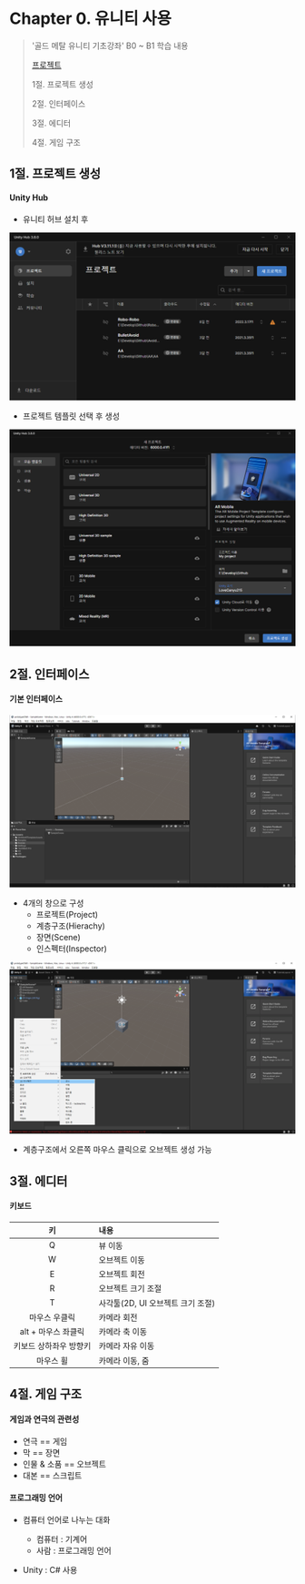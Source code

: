 # Chapter 0. 유니티 사용

> '골드 메탈 유니티 기초강좌' B0 ~ B1 학습 내용
>
> [프로젝트](https://github.com/BangYunseo/)
> 
> 1절. 프로젝트 생성
>
> 2절. 인터페이스
>
> 3절. 에디터
>
> 4절. 게임 구조



## 1절. 프로젝트 생성

#### Unity Hub

- 유니티 허브 설치 후

![ch00-01-UnityHub](https://github.com/BangYunseo/TIL/blob/main/GameEngine/Unity/Image/ch00/ch00-01-UnityHub.PNG)

- 프로젝트 템플릿 선택 후 생성

![ch00-02-myProject](https://github.com/BangYunseo/TIL/blob/main/GameEngine/Unity/Image/ch00/ch00-02-myProject.PNG)

## 2절. 인터페이스 

#### 기본 인터페이스

![ch00-03-projectInterface](https://github.com/BangYunseo/TIL/blob/main/GameEngine/Unity/Image/ch00/ch00-03-projectInterface.PNG)

- 4개의 창으로 구성
    - 프로젝트(Project)
    - 계층구조(Hierachy)
    - 장면(Scene)
    - 인스펙터(Inspector)

![ch00-04-projectObject](https://github.com/BangYunseo/TIL/blob/main/GameEngine/Unity/Image/ch00/ch00-04-projectObject.PNG)

- 계층구조에서 오른쪽 마우스 클릭으로 오브젝트 생성 가능

## 3절. 에디터
#### 키보드

|키|내용|
|:---:|:---|
|Q|뷰 이동|
|W|오브젝트 이동|
|E|오브젝트 회전|
|R|오브젝트 크기 조절|
|T|사각툴(2D, UI 오브젝트 크기 조절)|
|마우스 우클릭|카메라 회전|
|alt + 마우스 좌클릭|카메라 축 이동|
|키보드 상하좌우 방향키|카메라 자유 이동|
|마우스 휠|카메라 이동, 줌|


## 4절. 게임 구조
#### 게임과 연극의 관련성

- 연극 == 게임
- 막 == 장면
- 인물 & 소품 == 오브젝트
- 대본 == 스크립트

#### 프로그래밍 언어

- 컴퓨터 언어로 나누는 대화

    - 컴퓨터 : 기계어
    - 사람 : 프로그래밍 언어

- Unity : C# 사용